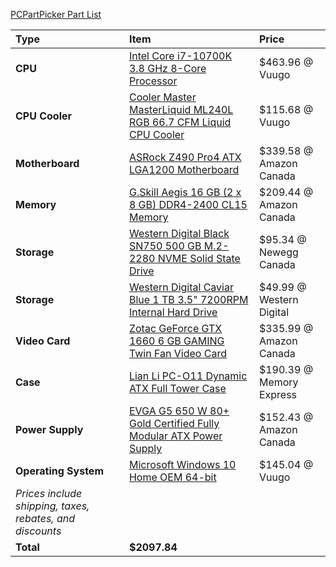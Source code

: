 [PCPartPicker Part List](https://ca.pcpartpicker.com/list/tLqP8r)

Type|Item|Price
:----|:----|:----
**CPU** | [Intel Core i7-10700K 3.8 GHz 8-Core Processor](https://ca.pcpartpicker.com/product/yhxbt6/intel-core-i7-10700k-38-ghz-8-core-processor-bx8070110700k) | $463.96 @ Vuugo 
**CPU Cooler** | [Cooler Master MasterLiquid ML240L RGB 66.7 CFM Liquid CPU Cooler](https://ca.pcpartpicker.com/product/RcdFf7/cooler-master-masterliquid-ml240l-rgb-667-cfm-liquid-cpu-cooler-mlw-d24m-a20pc-r1) | $115.68 @ Vuugo 
**Motherboard** | [ASRock Z490 Pro4 ATX LGA1200 Motherboard](https://ca.pcpartpicker.com/product/h3MTwP/asrock-z490-pro4-atx-lga1200-motherboard-z490-pro4) | $339.58 @ Amazon Canada 
**Memory** | [G.Skill Aegis 16 GB (2 x 8 GB) DDR4-2400 CL15 Memory](https://ca.pcpartpicker.com/product/xxs8TW/gskill-memory-f42400c15d16gis) | $209.44 @ Amazon Canada 
**Storage** | [Western Digital Black SN750 500 GB M.2-2280 NVME Solid State Drive](https://ca.pcpartpicker.com/product/KTQG3C/western-digital-wd_black-sn750-500-gb-m2-2280-nvme-solid-state-drive-wds500g3x0c) | $95.34 @ Newegg Canada 
**Storage** | [Western Digital Caviar Blue 1 TB 3.5" 7200RPM Internal Hard Drive](https://ca.pcpartpicker.com/product/MwW9TW/western-digital-internal-hard-drive-wd10ezex) | $49.99 @ Western Digital 
**Video Card** | [Zotac GeForce GTX 1660 6 GB GAMING Twin Fan Video Card](https://ca.pcpartpicker.com/product/86QfrH/zotac-geforce-gtx-1660-6-gb-gaming-twin-fan-video-card-zt-t16600k-10m) | $335.99 @ Amazon Canada 
**Case** | [Lian Li PC-O11 Dynamic ATX Full Tower Case](https://ca.pcpartpicker.com/product/Hwkj4D/lian-li-pc-o11dx-atx-full-tower-case-pc-o11dx) | $190.39 @ Memory Express 
**Power Supply** | [EVGA G5 650 W 80+ Gold Certified Fully Modular ATX Power Supply](https://ca.pcpartpicker.com/product/3gJmP6/evga-g5-650-w-80-gold-certified-fully-modular-atx-power-supply-220-g5-0650-x1) | $152.43 @ Amazon Canada 
**Operating System** | [Microsoft Windows 10 Home OEM 64-bit](https://ca.pcpartpicker.com/product/wtgPxr/microsoft-os-kw900140) | $145.04 @ Vuugo 
 | *Prices include shipping, taxes, rebates, and discounts* |
 | **Total** | **$2097.84**
